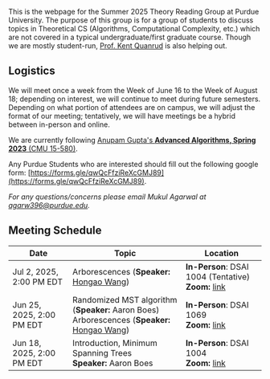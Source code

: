This is the webpage for the Summer 2025 Theory Reading Group at Purdue University. The purpose of this group is for a group of students to discuss topics in Theoretical CS (Algorithms, Computational Complexity, etc.) which are not covered in a typical undergraduate/first graduate course. Though we are mostly student-run, [Prof. Kent Quanrud](https://kentquanrud.com/) is also helping out. 

## Logistics

We will meet once a week from the Week of June 16 to the Week of August 18; depending on interest, we will continue to meet during future semesters.
Depending on what portion of attendees are on campus, we will adjust the format of our meeting; tentatively, we will have meetings be a hybrid between in-person
and online.

We are currently following [Anupam Gupta's **Advanced Algorithms, Spring 2023** (CMU 15-580)](https://www.cs.cmu.edu/afs/cs.cmu.edu/academic/class/15850-s23/www/oldindex.html).

Any Purdue Students who are interested should fill out the following google form: [https://forms.gle/qwQcFfziReXcGMJ89](https://forms.gle/qwQcFfziReXcGMJ89).

*For any questions/concerns please email Mukul Agarwal at [agarw396@purdue.edu](mailto:agarw396@purdue.edu).*

## Meeting Schedule

| Date | Topic | Location |
| ----- | ---- | -------- |
| Jul 2, 2025, 2:00 PM EDT | Arborescences (**Speaker:** [Hongao Wang](https://phijack.github.io/)) | **In-Person**: DSAI 1004 (Tentative) <br> **Zoom:** [link](https://purdue-edu.zoom.us/j/92438874887) |
| Jun 25, 2025, 2:00 PM EDT | Randomized MST algorithm (**Speaker:** Aaron Boes) <br> Arborescences (**Speaker:** [Hongao Wang](https://phijack.github.io/)) | **In-Person**: DSAI 1069 <br> **Zoom:** [link](https://purdue-edu.zoom.us/j/94691709382) |
| Jun 18, 2025, 2:00 PM EDT | Introduction, Minimum Spanning Trees <br> **Speaker:** Aaron Boes | **In-Person**: DSAI 1004 <br> **Zoom:** [link](https://purdue-edu.zoom.us/j/93282199935) |
